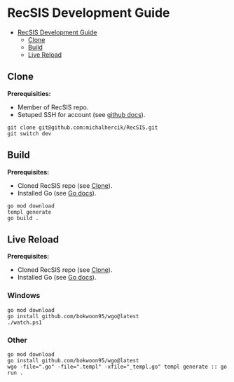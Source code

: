 # RecSIS Development Guide

- [RecSIS Development Guide](#recsis-development-guide)
  - [Clone](#clone)
  - [Build](#build)
  - [Live Reload](#live-reload)


## Clone

**Prerequisities:**
 - Member of RecSIS repo.
 - Setuped SSH for account (see
[github docs](https://docs.github.com/en/authentication/connecting-to-github-with-ssh/adding-a-new-ssh-key-to-your-github-account)).

```
git clone git@github.com:michalhercik/RecSIS.git
git switch dev
```

## Build

**Prerequisites:**
 - Cloned RecSIS repo (see [Clone](#clone)).
 - Installed Go (see [Go docs](https://go.dev/doc/install)).

```
go mod download
templ generate
go build .
```

## Live Reload

**Prerequisites:**
 - Cloned RecSIS repo (see [Clone](#clone)).
 - Installed Go (see [Go docs](https://go.dev/doc/install)).

### Windows

```
go mod download
go install github.com/bokwoon95/wgo@latest
./watch.ps1
```

### Other

```
go mod download
go install github.com/bokwoon95/wgo@latest
wgo -file=".go" -file=".templ" -xfile="_templ.go" templ generate :: go run .
```
